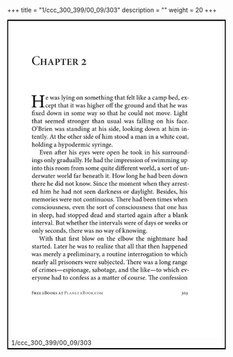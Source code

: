 +++
title = "1/ccc_300_399/00_09/303"
description = ""
weight = 20
+++

<table style="border:2px solid black;max-width:800px;max-height:800px;" 
><tr><td><img class="center-fit-jpg"
src="/jpg_/out_jpg_1984__303.jpg"  >1/ccc_300_399/00_09/303</img></td></tr></table>